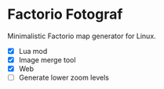 # Factorio Fotograf
Minimalistic Factorio map generator for Linux.

- [x] Lua mod
- [x] Image merge tool
- [x] Web
- [ ] Generate lower zoom levels
